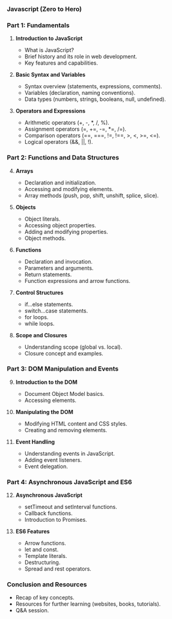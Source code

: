 ### Javascript (Zero to Hero)

### Part 1: Fundamentals

1. **Introduction to JavaScript**

   - What is JavaScript?
   - Brief history and its role in web development.
   - Key features and capabilities.

2. **Basic Syntax and Variables**

   - Syntax overview (statements, expressions, comments).
   - Variables (declaration, naming conventions).
   - Data types (numbers, strings, booleans, null, undefined).

3. **Operators and Expressions**

   - Arithmetic operators (+, -, \*, /, %).
   - Assignment operators (=, +=, -=, \*=, /=).
   - Comparison operators (==, ===, !=, !==, >, <, >=, <=).
   - Logical operators (&&, ||, !).

### Part 2: Functions and Data Structures

4. **Arrays**

   - Declaration and initialization.
   - Accessing and modifying elements.
   - Array methods (push, pop, shift, unshift, splice, slice).

5. **Objects**

   - Object literals.
   - Accessing object properties.
   - Adding and modifying properties.
   - Object methods.

6. **Functions**

   - Declaration and invocation.
   - Parameters and arguments.
   - Return statements.
   - Function expressions and arrow functions.

7. **Control Structures**

   - if...else statements.
   - switch...case statements.
   - for loops.
   - while loops.

8. **Scope and Closures**
   - Understanding scope (global vs. local).
   - Closure concept and examples.

### Part 3: DOM Manipulation and Events

9. **Introduction to the DOM**

   - Document Object Model basics.
   - Accessing elements.

10. **Manipulating the DOM**

    - Modifying HTML content and CSS styles.
    - Creating and removing elements.

11. **Event Handling**
    - Understanding events in JavaScript.
    - Adding event listeners.
    - Event delegation.

### Part 4: Asynchronous JavaScript and ES6

12. **Asynchronous JavaScript**

    - setTimeout and setInterval functions.
    - Callback functions.
    - Introduction to Promises.

13. **ES6 Features**
    - Arrow functions.
    - let and const.
    - Template literals.
    - Destructuring.
    - Spread and rest operators.

### Conclusion and Resources

- Recap of key concepts.
- Resources for further learning (websites, books, tutorials).
- Q&A session.
